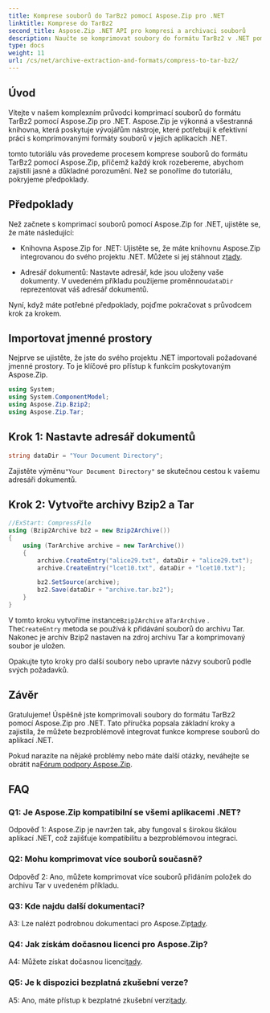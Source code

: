 ```yaml
---
title: Komprese souborů do TarBz2 pomocí Aspose.Zip pro .NET
linktitle: Komprese do TarBz2
second_title: Aspose.Zip .NET API pro kompresi a archivaci souborů
description: Naučte se komprimovat soubory do formátu TarBz2 v .NET pomocí Aspose.Zip. Postupujte podle našeho podrobného průvodce pro efektivní kompresi souborů.
type: docs
weight: 11
url: /cs/net/archive-extraction-and-formats/compress-to-tar-bz2/
---
```

## Úvod

Vítejte v našem komplexním průvodci komprimací souborů do formátu TarBz2 pomocí Aspose.Zip pro .NET. Aspose.Zip je výkonná a všestranná knihovna, která poskytuje vývojářům nástroje, které potřebují k efektivní práci s komprimovanými formáty souborů v jejich aplikacích .NET.

tomto tutoriálu vás provedeme procesem komprese souborů do formátu TarBz2 pomocí Aspose.Zip, přičemž každý krok rozebereme, abychom zajistili jasné a důkladné porozumění. Než se ponoříme do tutoriálu, pokryjeme předpoklady.

## Předpoklady

Než začnete s komprimací souborů pomocí Aspose.Zip for .NET, ujistěte se, že máte následující:

-  Knihovna Aspose.Zip for .NET: Ujistěte se, že máte knihovnu Aspose.Zip integrovanou do svého projektu .NET. Můžete si jej stáhnout z[tady](https://releases.aspose.com/zip/net/).

-  Adresář dokumentů: Nastavte adresář, kde jsou uloženy vaše dokumenty. V uvedeném příkladu použijeme proměnnou`dataDir` reprezentovat váš adresář dokumentů.

Nyní, když máte potřebné předpoklady, pojďme pokračovat s průvodcem krok za krokem.

## Importovat jmenné prostory

Nejprve se ujistěte, že jste do svého projektu .NET importovali požadované jmenné prostory. To je klíčové pro přístup k funkcím poskytovaným Aspose.Zip.

```csharp
using System;
using System.ComponentModel;
using Aspose.Zip.Bzip2;
using Aspose.Zip.Tar;
```

## Krok 1: Nastavte adresář dokumentů

```csharp
string dataDir = "Your Document Directory";
```

 Zajistěte výměnu`"Your Document Directory"` se skutečnou cestou k vašemu adresáři dokumentů.

## Krok 2: Vytvořte archivy Bzip2 a Tar

```csharp
//ExStart: CompressFile
using (Bzip2Archive bz2 = new Bzip2Archive())
{
    using (TarArchive archive = new TarArchive())
    {
        archive.CreateEntry("alice29.txt", dataDir + "alice29.txt");
        archive.CreateEntry("lcet10.txt", dataDir + "lcet10.txt");

        bz2.SetSource(archive);
        bz2.Save(dataDir + "archive.tar.bz2");
    }
}
```

 V tomto kroku vytvoříme instance`Bzip2Archive` a`TarArchive` . The`CreateEntry` metoda se používá k přidávání souborů do archivu Tar. Nakonec je archiv Bzip2 nastaven na zdroj archivu Tar a komprimovaný soubor je uložen.

Opakujte tyto kroky pro další soubory nebo upravte názvy souborů podle svých požadavků.

## Závěr

Gratulujeme! Úspěšně jste komprimovali soubory do formátu TarBz2 pomocí Aspose.Zip pro .NET. Tato příručka popsala základní kroky a zajistila, že můžete bezproblémově integrovat funkce komprese souborů do aplikací .NET.

 Pokud narazíte na nějaké problémy nebo máte další otázky, neváhejte se obrátit na[Fórum podpory Aspose.Zip](https://forum.aspose.com/c/zip/37).

## FAQ

### Q1: Je Aspose.Zip kompatibilní se všemi aplikacemi .NET?

Odpověď 1: Aspose.Zip je navržen tak, aby fungoval s širokou škálou aplikací .NET, což zajišťuje kompatibilitu a bezproblémovou integraci.

### Q2: Mohu komprimovat více souborů současně?

Odpověď 2: Ano, můžete komprimovat více souborů přidáním položek do archivu Tar v uvedeném příkladu.

### Q3: Kde najdu další dokumentaci?

 A3: Lze nalézt podrobnou dokumentaci pro Aspose.Zip[tady](https://reference.aspose.com/zip/net/).

### Q4: Jak získám dočasnou licenci pro Aspose.Zip?

 A4: Můžete získat dočasnou licenci[tady](https://purchase.aspose.com/temporary-license/).

### Q5: Je k dispozici bezplatná zkušební verze?

 A5: Ano, máte přístup k bezplatné zkušební verzi[tady](https://releases.aspose.com/).